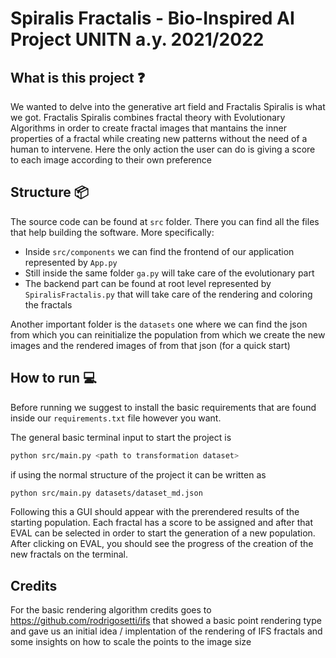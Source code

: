 # Spiralis Fractalis - Bio-Inspired AI Project UNITN a.y. 2021/2022

## What is this project :question:

We wanted to delve into the generative art field and Fractalis Spiralis is what we got. Fractalis Spiralis combines fractal theory with Evolutionary Algorithms in order to create fractal images that mantains the inner properties of a fractal while creating new patterns without the need of a human to intervene.
Here the only action the user can do is giving a score to each image according to their own preference

## Structure :package:

The source code can be found at `src` folder. There you can find all the files that help building the software.
More specifically:

- Inside `src/components` we can find the frontend of our application represented by `App.py`
- Still inside the same folder `ga.py` will take care of the evolutionary part
- The backend part can be found at root level represented by `SpiralisFractalis.py` that will take care of the rendering and coloring the fractals

Another important folder is the `datasets` one where we can find the json from which you can reinitialize the population from which we create the new images and the rendered images of from that json (for a quick start)

## How to run :computer:
Before running we suggest to install the basic requirements that are found inside our `requirements.txt` file however you want.

The general basic terminal input to start the project is

``` bash
python src/main.py <path to transformation dataset>
```

if using the normal structure of the project it can be written as

``` bash
python src/main.py datasets/dataset_md.json
```

Following this a GUI should appear with the prerendered results of the starting population. Each fractal has a score to be assigned and after that EVAL can be selected in order to start the generation of a new population. After clicking on EVAL, you should see the progress of the creation of the new fractals on the terminal.

## Credits

For the basic rendering algorithm credits goes to https://github.com/rodrigosetti/ifs that showed a basic point rendering type and gave us an initial idea / implentation of the rendering of IFS fractals and some insights on how to scale the points to the image size
